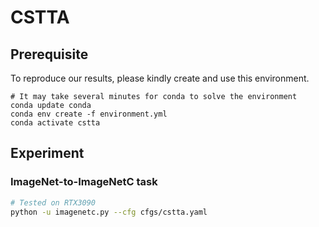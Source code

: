 # CSTTA

## Prerequisite
To reproduce our results, please kindly create and use this environment.
```
# It may take several minutes for conda to solve the environment
conda update conda
conda env create -f environment.yml
conda activate cstta 
```

## Experiment 

### ImageNet-to-ImageNetC task 
```bash
# Tested on RTX3090
python -u imagenetc.py --cfg cfgs/cstta.yaml
```


